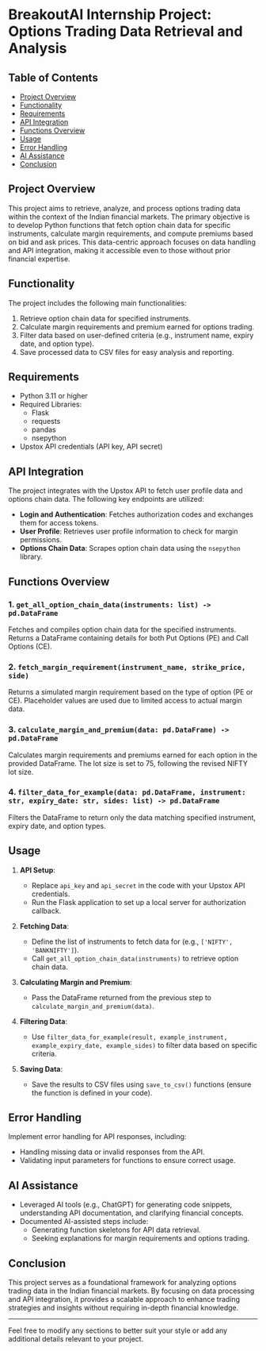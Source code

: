 # BreakoutAI Internship Project: Options Trading Data Retrieval and Analysis

## Table of Contents
- [Project Overview](#project-overview)
- [Functionality](#functionality)
- [Requirements](#requirements)
- [API Integration](#api-integration)
- [Functions Overview](#functions-overview)
- [Usage](#usage)
- [Error Handling](#error-handling)
- [AI Assistance](#ai-assistance)
- [Conclusion](#conclusion)

## Project Overview
This project aims to retrieve, analyze, and process options trading data within the context of the Indian financial markets. The primary objective is to develop Python functions that fetch option chain data for specific instruments, calculate margin requirements, and compute premiums based on bid and ask prices. This data-centric approach focuses on data handling and API integration, making it accessible even to those without prior financial expertise.

## Functionality
The project includes the following main functionalities:
1. Retrieve option chain data for specified instruments.
2. Calculate margin requirements and premium earned for options trading.
3. Filter data based on user-defined criteria (e.g., instrument name, expiry date, and option type).
4. Save processed data to CSV files for easy analysis and reporting.

## Requirements
- Python 3.11 or higher
- Required Libraries:
  - Flask
  - requests
  - pandas
  - nsepython
- Upstox API credentials (API key, API secret)

## API Integration
The project integrates with the Upstox API to fetch user profile data and options chain data. The following key endpoints are utilized:
- **Login and Authentication**: Fetches authorization codes and exchanges them for access tokens.
- **User Profile**: Retrieves user profile information to check for margin permissions.
- **Options Chain Data**: Scrapes option chain data using the `nsepython` library.

## Functions Overview
### 1. `get_all_option_chain_data(instruments: list) -> pd.DataFrame`
Fetches and compiles option chain data for the specified instruments. Returns a DataFrame containing details for both Put Options (PE) and Call Options (CE).

### 2. `fetch_margin_requirement(instrument_name, strike_price, side)`
Returns a simulated margin requirement based on the type of option (PE or CE). Placeholder values are used due to limited access to actual margin data.

### 3. `calculate_margin_and_premium(data: pd.DataFrame) -> pd.DataFrame`
Calculates margin requirements and premiums earned for each option in the provided DataFrame. The lot size is set to 75, following the revised NIFTY lot size.

### 4. `filter_data_for_example(data: pd.DataFrame, instrument: str, expiry_date: str, sides: list) -> pd.DataFrame`
Filters the DataFrame to return only the data matching specified instrument, expiry date, and option types.

## Usage
1. **API Setup**:
   - Replace `api_key` and `api_secret` in the code with your Upstox API credentials.
   - Run the Flask application to set up a local server for authorization callback.

2. **Fetching Data**:
   - Define the list of instruments to fetch data for (e.g., `['NIFTY', 'BANKNIFTY']`).
   - Call `get_all_option_chain_data(instruments)` to retrieve option chain data.

3. **Calculating Margin and Premium**:
   - Pass the DataFrame returned from the previous step to `calculate_margin_and_premium(data)`.

4. **Filtering Data**:
   - Use `filter_data_for_example(result, example_instrument, example_expiry_date, example_sides)` to filter data based on specific criteria.

5. **Saving Data**:
   - Save the results to CSV files using `save_to_csv()` functions (ensure the function is defined in your code).


## Error Handling
Implement error handling for API responses, including:
- Handling missing data or invalid responses from the API.
- Validating input parameters for functions to ensure correct usage.

## AI Assistance
- Leveraged AI tools (e.g., ChatGPT) for generating code snippets, understanding API documentation, and clarifying financial concepts.
- Documented AI-assisted steps include:
  - Generating function skeletons for API data retrieval.
  - Seeking explanations for margin requirements and options trading.

## Conclusion
This project serves as a foundational framework for analyzing options trading data in the Indian financial markets. By focusing on data processing and API integration, it provides a scalable approach to enhance trading strategies and insights without requiring in-depth financial knowledge.

---

Feel free to modify any sections to better suit your style or add any additional details relevant to your project.
